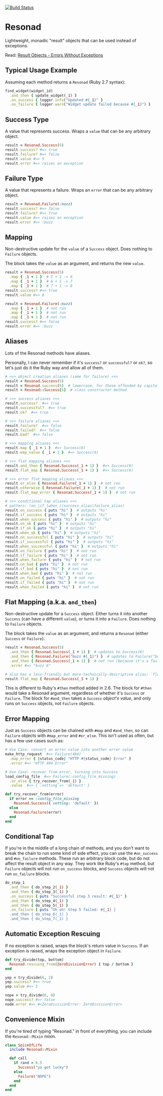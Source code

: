 [![Build Status](https://travis-ci.org/tomdalling/resonad.svg?branch=master)](https://travis-ci.org/tomdalling/resonad)

# Resonad

Lightweight, monadic "result" objects that can be used instead of exceptions.

Read: [Result Objects - Errors Without Exceptions](https://www.rubypigeon.com/posts/result-objects-errors-without-exceptions/)

## Typical Usage Example

Assuming each method returns a `Resonad` (Ruby 2.7 syntax):

```ruby
find_widget(widget_id)
  .and_then { update_widget(_1) }
  .on_success { logger.info("Updated #{_1}" }
  .on_failure { logger.warn("Widget update failed because #{_1}") }
```

## Success Type

A value that represents success. Wraps a `value` that can be any arbitrary
object.

```ruby
result = Resonad.Success(5)
result.success? #=> true
result.failure? #=> false
result.value #=> 5
result.error #=> raises an exception
```

## Failure Type

A value that represents a failure. Wraps an `error` that can be any arbitrary
object.

```ruby
result = Resonad.Failure(:buzz)
result.success? #=> false
result.failure? #=> true
result.value #=> raises an exception
result.error #=> :buzz
```

## Mapping

Non-destructive update for the `value` of a `Success` object. Does nothing to
`Failure` objects.

The block takes the `value` as an argument, and returns the new `value`.

```ruby
result = Resonad.Success(5)
  .map { _1 + 1 }  # 5 + 1 -> 6
  .map { _1 + 1 }  # 6 + 1 -> 7
  .map { _1 + 1 }  # 7 + 1 -> 8
result.success? #=> true
result.value #=> 8

result = Resonad.Failure(:buzz)
  .map { _1 + 1 }  # not run
  .map { _1 + 1 }  # not run
  .map { _1 + 1 }  # not run
result.success? #=> false
result.error #=> :buzz
```


## Aliases

Lots of the Resonad methods have aliases.

Personally, I can never remember if it's `success?` or `successful?` or `ok?`,
so let's just do it the Ruby way and allow all of them.

```ruby
# >>> object creation aliases (same for failure) <<<
result = Resonad.Success(5)
result = Resonad.success(5)  # lowercase, for those offended by capital letters
result = Resonad::Success[5]  # class constructor method

# >>> success aliases <<<
result.success?  #=> true
result.successful?  #=> true
result.ok?  #=> true

# >>> failure aliases <<<
result.failure?  #=> false
result.failed?  #=> false
result.bad?  #=> false

# >>> mapping aliases <<<
result.map { _1 + 1 }  #=> Success(6)
result.map_value { _1 + 1 }  #=> Success(6)

# >>> flat mapping aliases <<<
result.and_then { Resonad.Success(_1 + 1) }  #=> Success(6)
result.flat_map { Resonad.Success(_1 + 1) }  #=> Success(6)

# >>> error flat mapping aliases <<<
result.or_else { Resonad.Failure(_1 + 1) }  # not run
result.otherwise { Resonad.Failure(_1 + 1) }  # not run
result.flat_map_error { Resonad.Success(_1 + 1) }  # not run

# >>> conditional tap aliases <<<
# pattern: (on_|if_|when_)(success_alias|failure_alias)
result.on_success { puts "hi" }  # outputs "hi"
result.if_success { puts "hi" }  # outputs "hi"
result.when_success { puts "hi" }  # outputs "hi"
result.on_ok { puts "hi" }  # outputs "hi"
result.if_ok { puts "hi" }  # outputs "hi"
result.when_ok { puts "hi" }  # outputs "hi"
result.on_successful { puts "hi" }  # outputs "hi"
result.if_successful { puts "hi" }  # outputs "hi"
result.when_successful { puts "hi" }  # outputs "hi"
result.on_failure { puts "hi" }  # not run
result.if_failure { puts "hi" }  # not run
result.when_failure { puts "hi" }  # not run
result.on_bad { puts "hi" }  # not run
result.if_bad { puts "hi" }  # not run
result.when_bad { puts "hi" }  # not run
result.on_failed { puts "hi" }  # not run
result.if_failed { puts "hi" }  # not run
result.when_failed { puts "hi" }  # not run
```


## Flat Mapping (a.k.a. `and_then`)

Non-destructive update for a `Success` object. Either turns it into another
`Success` (can have a different `value`), or turns it into a `Failure`. Does
nothing to `Failure` objects.

The block takes the `value` as an argument, and returns a `Resonad` (either
`Success` or `Failure`). 

```ruby
result = Resonad.Success(5)
  .and_then { Resonad.Success(_1 + 1) }  # updates to Success(6)
  .and_then { Resonad.Failure("buzz #{_1}") }  # updates to Failure("buzz 6")
  .and_then { Resonad.Success(_1 + 1) }  # not run (because it's a failure)
  .error #=> "buzz 6"

# also has a less-friendly but more-technically-descriptive alias: `flat_map`
result.flat_map { Resonad.Success(_1 + 1) }
```

This is different to Ruby's `#then` method added in 2.6. The block for `#then`
would take a Resonad argument, regardless of whether it's `Success` or
`Failure`. The block for `#and_then` takes a _`Success` object's value_, and
only runs on `Success` objects, not `Failure` objects.


## Error Mapping

Just as `Success` objects can be chained with `#map` and `#and_then`, so can
`Failure` objects with `#map_error` and `#or_else`. This isn't used as often,
but has a few use cases such as:

```ruby
# Use Case: convert an error value into another error value
make_http_request  #=> Failure(404)
  .map_error { |status_code| "HTTP #{status_code} Error" }
  .error #=> "HTTP 404 Error"

# Use Case: recover from error, turning into Success
load_config_file  #=> Failure(:config_file_missing)
  .or_else { try_recover_from(_1) }
  .value  #=> { :setting => 'default' }

def try_recover_from(error)
  if error == :config_file_missing
    Resonad.Success({ setting: 'default' })
  else
    Resonad.Failure(error)
  end
end
```


## Conditional Tap

If you're in the middle of a long chain of methods, and you don't want to break
the chain to run some kind of side effect, you can use the `#on_success` and
`#on_failure` methods. These run an arbitrary block code, but do not affect the
result object in any way. They work like Ruby's `#tap` method, but `Failure`
objects will not run `on_success` blocks, and `Success` objects will not run
`on_failure` blocks.

```ruby
do_step_1
  .and_then { do_step_2(_1) }
  .and_then { do_step_3(_1) }
  .on_success { puts "Successful step 3 result: #{_1}" }
  .and_then { do_step_4(_1) }
  .and_then { do_step_5(_1) }
  .on_failure { puts "Uh oh! Step 5 failed: #{_1} }
  .and_then { do_step_6(_1) }
  .and_then { do_step_7(_1) }
```


## Automatic Exception Rescuing

If no exception is raised, wraps the block's return value in `Success`. If an
exception is raised, wraps the exception object in `Failure`.

```ruby
def try_divide(top, bottom)
  Resonad.rescuing_from(ZeroDivisionError) { top / bottom }
end

yep = try_divide(6, 2)
yep.success? #=> true
yep.value #=> 3

nope = try_divide(6, 0)
nope.success? #=> false
node.error #=> #<ZeroDivisionError: ZeroDivisionError>
```


## Convenience Mixin

If you're tired of typing "Resonad." in front of everything, you can include
the `Resonad::Mixin` mixin.

```ruby
class SpiceOfLife
  include Resonad::Mixin

  def call
    if rand > 0.5
      Success("ya got lucky")
    else
      Failure("NOPE")
    end
  end
end
```
